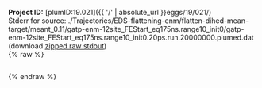 **Project ID:** [plumID:19.021]({{ '/' | absolute_url }}eggs/19/021/)  
Stderr for source:  ./Trajectories/EDS-flattening-enm/flatten-dihed-mean-target/meant_0.11/gatp-enm-12site_FEStart_eq175ns.range10_init0/gatp-enm-12site_FEStart_eq175ns.range10_init0.20ps.run.20000000.plumed.dat   
(download [zipped raw stdout](gatp-enm-12site_FEStart_eq175ns.range10_init0.20ps.run.20000000.plumed.dat.plumed_master.stdout.txt.zip))  
{% raw %}
<pre>
</pre>
{% endraw %}
